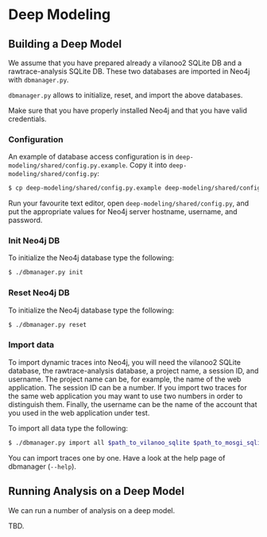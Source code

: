 # Deep Modeling

## Building a Deep Model

We assume that you have prepared already a vilanoo2 SQLite DB and a rawtrace-analysis SQLite DB. These two databases are imported in Neo4j with `dbmanager.py`.

`dbmanager.py` allows to initialize, reset, and import the above databases.

Make sure that you have properly installed Neo4j and that you have valid credentials. 

### Configuration

An example of database access configuration is in `deep-modeling/shared/config.py.example`. Copy it into `deep-modeling/shared/config.py`:

```bash
$ cp deep-modeling/shared/config.py.example deep-modeling/shared/config.py
```

Run your favourite text editor, open `deep-modeling/shared/config.py`, and put the appropriate values for Neo4j server hostname, username, and password.

### Init Neo4j DB

To initialize the Neo4j database type the following:

```bash
$ ./dbmanager.py init
```

### Reset Neo4j DB

To initialize the Neo4j database type the following:

```bash
$ ./dbmanager.py reset
```

### Import data

To import dynamic traces into Neo4j, you will need the vilanoo2 SQLite database, the rawtrace-analysis database, a project name, a session ID, and username. The project name can be, for example, the name of the web application. The session ID can be a number. If you import two traces for the same web application you may want to use two numbers in order to distinguish them. Finally, the username can be the name of the account that you used in the web application under test. 

To import all data type the following:

```bash
$ ./dbmanager.py import all $path_to_vilanoo_sqlite $path_to_mosgi_sqlite $path_to_rawtrace_sqlite $projname $session $user
```

You can import traces one by one. Have a look at the help page of dbmanager (`--help`).


## Running Analysis on a Deep Model

We can run a number of analysis on a deep model.

TBD.
